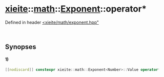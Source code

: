 # [xieite](../../../../../../xieite.md)\:\:[math](../../../../../../math.md)\:\:[Exponent<Number>](../../../../exponent.md)\:\:operator*
Defined in header [<xieite/math/exponent.hpp"](../../../../../../../include/xieite/math/exponent.hpp)

&nbsp;

## Synopses
#### 1)
```cpp
[[nodiscard]] constexpr xieite::math::Exponent<Number>::Value operator*() const noexcept;
```
